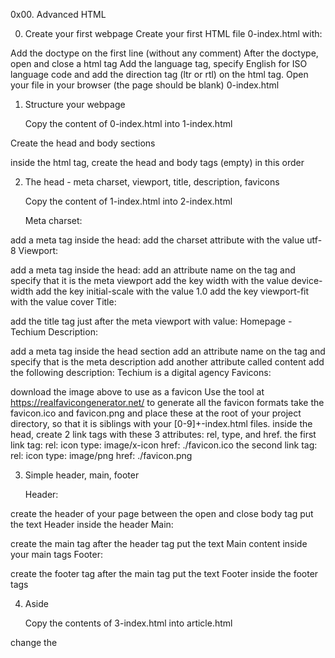 0x00. Advanced HTML


0. Create your first webpage
	Create your first HTML file 0-index.html with:

Add the doctype on the first line (without any comment)
After the doctype, open and close a html tag
Add the language tag, specify English for ISO language code and add the direction tag (ltr or rtl) on the html tag.
Open your file in your browser (the page should be blank)
0-index.html


1. Structure your webpage

   Copy the content of 0-index.html into 1-index.html

Create the head and body sections

inside the html tag, create the head and body tags (empty) in this order


2. The head - meta charset, viewport, title, description, favicons

   Copy the content of 1-index.html into 2-index.html

   Meta charset:

add a meta tag inside the head:
add the charset attribute with the value utf-8
Viewport:

add a meta tag inside the head:
add an attribute name on the tag and specify that it is the meta viewport
add the key width with the value device-width
add the key initial-scale with the value 1.0
add the key viewport-fit with the value cover
Title:

add the title tag just after the meta viewport with value: Homepage - Techium
Description:

add a meta tag inside the head section
add an attribute name on the tag and specify that is the meta description
add another attribute called content
add the following description: Techium is a digital agency
Favicons:

download the image above to use as a favicon
Use the tool at https://realfavicongenerator.net/ to generate all the favicon formats
take the favicon.ico and favicon.png and place these at the root of your project directory, so that it is siblings with your [0-9]+-index.html files.
inside the head, create 2 link tags with these 3 attributes: rel, type, and href.
the first link tag:
rel: icon
type: image/x-icon
href: ./favicon.ico
the second link tag:
rel: icon
type: image/png
href: ./favicon.png

3. Simple header, main, footer

   Header:

create the header of your page between the open and close body tag
put the text Header inside the header
Main:

create the main tag after the header tag
put the text Main content inside your main tags
Footer:

create the footer tag after the main tag
put the text Footer inside the footer tags


4. Aside

   Copy the contents of 3-index.html into article.html

change the <title> to put: Article - Techium
inside the main tags
after the text, create the aside tags with text Aside

5. Section

   Copy the content of 3-index.html into 5-index.html

inside your <main> section
remove the text in main, create these sections:
create first section and put the text Hero section inside
create second section and put the text Services section inside
create third section and put the text Works section inside
create fourth section and put the text About section inside
create fifth section and put the text Latest news section inside
create sixth section and put the text Testimonials section inside
create seventh section and put the text Contact section inside


6. Work, News, Testimonial articles

   Copy the content of 5-index.html into 6-index.html

Work articles:

inside the section Works section
add 3 article tags
inside each article write Work # where the hashtag will be the ordered number (1, 2, or 3)
News articles:

inside the section Latest news section
add 3 article tags
inside each article write Article # where the hashtag will be the ordered number (1, 2, or 3)
Testimonial articles:

inside the section Testimonials section
add 3 article tags
inside each article write Testimonial # where the hashtag will be the ordered number (1, 2, or 3)


7. Navigation


   Copy the content of 6-index.html into 7-index.html

remove the Header text inside the <header>
create the nav tag inside the header tag
it should remain empty for now

8. Level 1 headings

